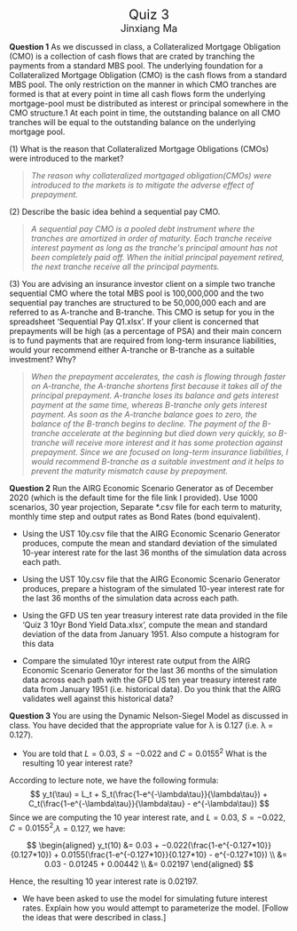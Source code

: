
<center><font size="+2"> Quiz 3 </font></center>
<center><font size="+1"> Jinxiang Ma </font></center>

**Question 1**  As we discussed in class, a Collateralized Mortgage Obligation (CMO) is a collection of cash flows that are crated by tranching the payments from a standard MBS pool. The underlying foundation for a Collateralized Mortgage Obligation (CMO) is the cash flows from a standard MBS pool. The only restriction on the manner in which CMO tranches are formed is that at every point in time all cash flows form the underlying mortgage-pool must be distributed as interest or principal somewhere in the CMO structure.1 At each point in time, the outstanding balance on all CMO tranches will be equal to the outstanding balance on the underlying mortgage pool.

(1) What is the reason that Collateralized Mortgage Obligations (CMOs) were introduced to the market?


> _The reason why collateralized mortgaged obligation(CMOs) were introduced to the markets is to mitigate the adverse effect of prepayment._






(2) Describe the basic idea behind a sequential pay CMO.

 >_A sequential pay CMO is a pooled debt instrument where the tranches are amortized in order of maturity. Each tranche receive interest payment as long as the tranche's principal amount has not been completely paid off. When the initial principal payement retired, the next tranche receive all the principal payments._




(3) You are advising an insurance investor client on a simple two tranche sequential CMO where the total MBS pool is 100,000,000 and the two sequential pay tranches are structured to be 50,000,000 each and are referred to as A-tranche and B-tranche. This CMO is setup for you in the spreadsheet ‘Sequential Pay Q1.xlsx’. If your client is concerned that prepayments will be high (as a percentage of PSA) and their main concern is to fund payments that are required from long-term insurance liabilities, would your recommend either A-tranche or B-tranche as a suitable investment? Why?

>_When the prepayment accelerates, the cash is flowing through faster on A-tranche, the A-tranche shortens first because it takes all of the principal prepayment. A-tranche loses its balance and gets interest payment at the same time, whereas B-tranche only gets interest payment. As soon as the A-tranche balance goes to zero, the balance of the B-tranch begins to decline. The payment of the B-tranche accelerate at the beginning but died down very quickly, so B-tranche will receive more interest and it has some protection against prepayment. Since we are focused on long-term insurance liabilities, I would recommend B-tranche as a suitable investment and it helps to prevent the maturity mismatch cause by prepayment._ 




**Question 2** Run the AIRG Economic Scenario Generator as of December 2020
(which is the default time for the file link I provided). Use 1000 scenarios, 30 year projection, Separate *.csv file for each term to maturity, monthly time step and output rates as Bond Rates (bond equivalent).

- Using the UST 10y.csv file that the AIRG Economic Scenario Generator produces, compute the mean and standard deviation of the simulated 10-year interest rate for the last 36 months of the simulation data across each path.



- Using the UST 10y.csv file that the AIRG Economic Scenario Generator produces, prepare a histogram of the simulated 10-year interest rate for the last
36 months of the simulation data across each path.






- Using the GFD US ten year treasury interest rate data provided in the file ‘Quiz 3 10yr Bond Yield Data.xlsx’, compute the mean and standard deviation of the data from January 1951. Also compute a histogram for this data
  
- Compare the simulated 10yr interest rate output from the AIRG Economic Scenario Generator for the last 36 months of the simulation data across each path with the GFD US ten year treasury interest rate data from January 1951
(i.e. historical data). Do you think that the AIRG validates well against this historical data?


**Question 3** You are using the Dynamic Nelson-Siegel Model as discussed in class.
You have decided that the appropriate value for λ is 0.127 (i.e. λ = 0.127).

- You are told that $L = 0.03$, $S = −0.022$ and $C = 0.0155^2$ What is the resulting 10 year interest rate?

According to lecture note, we have the following formula:
$$
y_t(\tau) = L_t + S_t(\frac{1-e^{-\lambda\tau}}{\lambda\tau}) + C_t(\frac{1-e^{-\lambda\tau}}{\lambda\tau} - e^{-\lambda\tau})
$$
Since we are computing the 10 year interest rate, and $L = 0.03$, $S = −0.022$, $C = 0.0155^2$,$\lambda = 0.127$, we have:

$$
\begin{aligned}
    y_t(10) &= 0.03 + −0.022(\frac{1-e^{-0.127*10}}{0.127*10}) + 0.0155(\frac{1-e^{-0.127*10}}{0.127*10} - e^{-0.127*10}) \\
    &= 0.03 - 0.01245 + 0.00442 \\
    &= 0.02197
\end{aligned}
$$

Hence, the resulting 10 year interest rate is 0.02197.

- We have been asked to use the model for simulating future interest rates. Explain how you would attempt to parameterize the model. [Follow the ideas that were described in class.]
